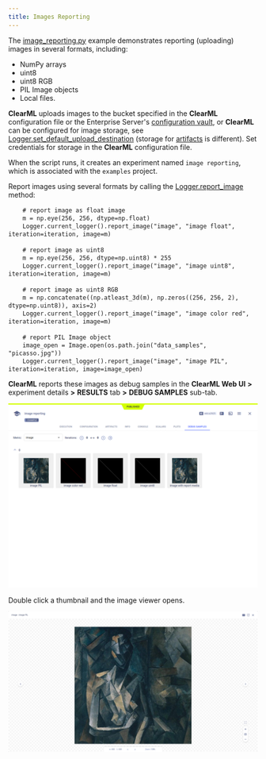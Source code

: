 ```yaml
---
title: Images Reporting
---
```


The [image_reporting.py](https://github.com/allegroai/clearml/blob/master/examples/reporting/image_reporting.py) example 
demonstrates reporting (uploading) images in several formats, including: 
* NumPy arrays
* uint8
* uint8 RGB
* PIL Image objects
* Local files. 

**ClearML** uploads images to the bucket specified in the **ClearML** configuration file or the Enterprise Server's [configuration vault](../../webapp/webapp_profile.md#configuration-vault), 
or **ClearML** can be configured for image storage, see [Logger.set_default_upload_destination](../../references/sdk/logger.md#set_default_upload_destination) 
(storage for [artifacts](../../fundamentals/artifacts.md#setting-upload-destination) is different). Set credentials for 
storage in the **ClearML** configuration file.

When the script runs, it creates an experiment named `image reporting`, which is associated with the `examples` project.

Report images using several formats by calling the [Logger.report_image](../../references/sdk/logger.md#report_image) 
method:

        # report image as float image
        m = np.eye(256, 256, dtype=np.float)
        Logger.current_logger().report_image("image", "image float", iteration=iteration, image=m)
        
        # report image as uint8
        m = np.eye(256, 256, dtype=np.uint8) * 255
        Logger.current_logger().report_image("image", "image uint8", iteration=iteration, image=m)
        
        # report image as uint8 RGB
        m = np.concatenate((np.atleast_3d(m), np.zeros((256, 256, 2), dtype=np.uint8)), axis=2)
        Logger.current_logger().report_image("image", "image color red", iteration=iteration, image=m)
        
        # report PIL Image object
        image_open = Image.open(os.path.join("data_samples", "picasso.jpg"))
        Logger.current_logger().report_image("image", "image PIL", iteration=iteration, image=image_open)

**ClearML** reports these images as debug samples in the **ClearML Web UI** **>** experiment details **>** **RESULTS** tab
**>** **DEBUG SAMPLES** sub-tab. 

![image](../../img/examples_reporting_07.png)

Double click a thumbnail and the image viewer opens.

![image](../../img/examples_reporting_07a.png)